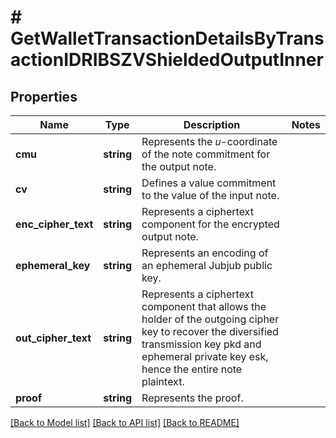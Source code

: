 # # GetWalletTransactionDetailsByTransactionIDRIBSZVShieldedOutputInner

## Properties

Name | Type | Description | Notes
------------ | ------------- | ------------- | -------------
**cmu** | **string** | Represents the 𝑢-coordinate of the note commitment for the output note. |
**cv** | **string** | Defines a value commitment to the value of the input note. |
**enc_cipher_text** | **string** | Represents a ciphertext component for the encrypted output note. |
**ephemeral_key** | **string** | Represents an encoding of an ephemeral Jubjub public key. |
**out_cipher_text** | **string** | Represents a ciphertext component that allows the holder of the outgoing cipher key to recover the diversified transmission key pkd and ephemeral private key esk, hence the entire note plaintext. |
**proof** | **string** | Represents the proof. |

[[Back to Model list]](../../README.md#models) [[Back to API list]](../../README.md#endpoints) [[Back to README]](../../README.md)
